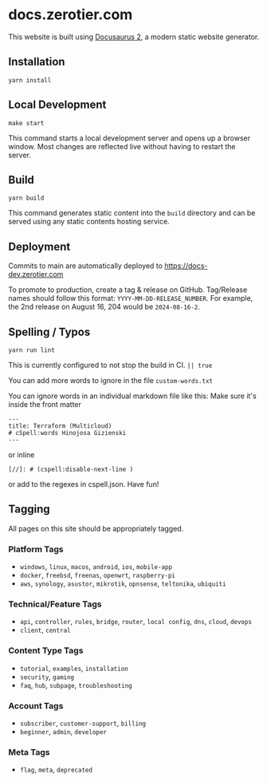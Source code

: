 # docs.zerotier.com

This website is built using [Docusaurus 2](https://docusaurus.io/), a modern static website generator.

## Installation

```console
yarn install
```

## Local Development

```console
make start
```

This command starts a local development server and opens up a browser window. Most changes are reflected live without having to restart the server.

## Build

```console
yarn build
```

This command generates static content into the `build` directory and can be served using any static contents hosting service.

## Deployment

Commits to main are automatically deployed to https://docs-dev.zerotier.com

To promote to production, create a tag & release on GitHub.  Tag/Release names should follow this format: `YYYY-MM-DD-RELEASE_NUMBER`. For example, the 2nd release on August 16, 204 would be `2024-08-16-2`.


## Spelling / Typos

``` console
yarn run lint
```

This is currently configured to not stop the build in CI. `|| true`

You can add more words to ignore in the file `custom-words.txt`

You can ignore words in an individual markdown file like this:
Make sure it's inside the front matter


``` console
---
title: Terraform (Multicloud)
# cSpell:words Hinojosa Gizienski
---
```

or inline 

```
[//]: # (cspell:disable-next-line )

```

or add to the regexes in cspell.json. Have fun!

## Tagging

All pages on this site should be appropriately tagged.

### Platform Tags

- `windows`, `linux`, `macos`, `android`, `ios`, `mobile-app`
- `docker`, `freebsd`, `freenas`, `openwrt`, `raspberry-pi`
- `aws`, `synology`, `asustor`, `mikrotik`, `opnsense`, `teltonika`, `ubiquiti`

### Technical/Feature Tags

- `api`, `controller`,  `rules`, `bridge`, `router`, `local config`, `dns`, `cloud`, `devops`
- `client`, `central`

### Content Type Tags

- `tutorial`, `examples`, `installation`
- `security`, `gaming`
- `faq`, `hub`, `subpage`, `troubleshooting`

### Account Tags

- `subscriber`, `customer-support`, `billing`
- `beginner`, `admin`, `developer`

### Meta Tags

- `flag`, `meta`, `deprecated`

